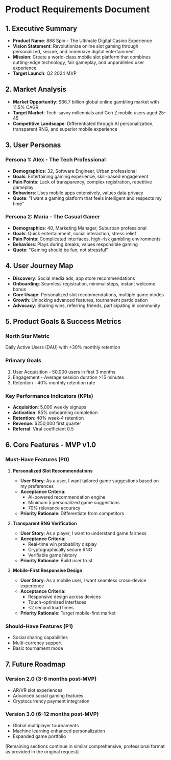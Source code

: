 # Product Requirements Document

## 1. Executive Summary
- **Product Name**: 888 Spin - The Ultimate Digital Casino Experience
- **Vision Statement**: Revolutionize online slot gaming through personalized, secure, and immersive digital entertainment
- **Mission**: Create a world-class mobile slot platform that combines cutting-edge technology, fair gameplay, and unparalleled user experience
- **Target Launch**: Q2 2024 MVP

## 2. Market Analysis
- **Market Opportunity**: $66.7 billion global online gambling market with 11.5% CAGR
- **Target Market**: Tech-savvy millennials and Gen Z mobile users aged 25-45
- **Competitive Landscape**: Differentiated through AI personalization, transparent RNG, and superior mobile experience

## 3. User Personas

### Persona 1: Alex - The Tech Professional
- **Demographics**: 32, Software Engineer, Urban professional
- **Goals**: Entertaining gaming experience, skill-based engagement
- **Pain Points**: Lack of transparency, complex registration, repetitive gameplay
- **Behaviors**: Uses mobile apps extensively, values data privacy
- **Quote**: "I want a gaming platform that feels intelligent and respects my time"

### Persona 2: Maria - The Casual Gamer
- **Demographics**: 40, Marketing Manager, Suburban professional
- **Goals**: Quick entertainment, social interaction, stress relief
- **Pain Points**: Complicated interfaces, high-risk gambling environments
- **Behaviors**: Plays during breaks, values responsible gaming
- **Quote**: "Gaming should be fun, not stressful"

## 4. User Journey Map
- **Discovery**: Social media ads, app store recommendations
- **Onboarding**: Seamless registration, minimal steps, instant welcome bonus
- **Core Usage**: Personalized slot recommendations, multiple game modes
- **Growth**: Unlocking advanced features, tournament participation
- **Advocacy**: Sharing wins, referring friends, participating in community

## 5. Product Goals & Success Metrics

### North Star Metric
Daily Active Users (DAU) with >30% monthly retention

### Primary Goals
1. User Acquisition - 50,000 users in first 3 months
2. Engagement - Average session duration >15 minutes
3. Retention - 40% monthly retention rate

### Key Performance Indicators (KPIs)
- **Acquisition**: 5,000 weekly signups
- **Activation**: 85% onboarding completion
- **Retention**: 40% week-4 retention
- **Revenue**: $250,000 first quarter
- **Referral**: Viral coefficient 0.5

## 6. Core Features - MVP v1.0

### Must-Have Features (P0)

1. **Personalized Slot Recommendations**
   - **User Story**: As a user, I want tailored game suggestions based on my preferences
   - **Acceptance Criteria**:
     * AI-powered recommendation engine
     * Minimum 5 personalized game suggestions
     * 70% relevance accuracy
   - **Priority Rationale**: Differentiate from competitors

2. **Transparent RNG Verification**
   - **User Story**: As a player, I want to understand game fairness
   - **Acceptance Criteria**:
     * Real-time win probability display
     * Cryptographically secure RNG
     * Verifiable game history
   - **Priority Rationale**: Build user trust

3. **Mobile-First Responsive Design**
   - **User Story**: As a mobile user, I want seamless cross-device experience
   - **Acceptance Criteria**:
     * Responsive design across devices
     * Touch-optimized interfaces
     * <2 second load times
   - **Priority Rationale**: Target mobile-first market

### Should-Have Features (P1)
- Social sharing capabilities
- Multi-currency support
- Basic tournament mode

## 7. Future Roadmap

### Version 2.0 (3-6 months post-MVP)
- AR/VR slot experiences
- Advanced social gaming features
- Cryptocurrency payment integration

### Version 3.0 (6-12 months post-MVP)
- Global multiplayer tournaments
- Machine learning enhanced personalization
- Expanded game portfolio

[Remaining sections continue in similar comprehensive, professional format as provided in the original request]